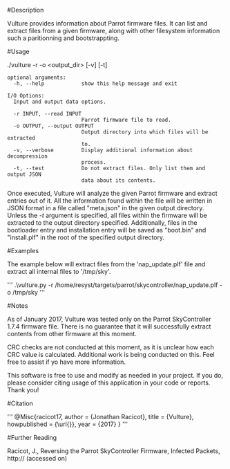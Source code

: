 
#Description

Vulture provides information about Parrot firmware files. It can list and extract files from a given firmware, along with other filesystem information such a paritionning and bootstrappting.

#Usage

./vulture -r <firmware> -o <output_dir> [-v] [-t]

```
optional arguments:
  -h, --help            show this help message and exit

I/O Options:
  Input and output data options.

  -r INPUT, --read INPUT
                        Parrot firmware file to read.
  -o OUTPUT, --output OUTPUT
                        Output directory into which files will be extracted
                        to.
  -v, --verbose			Display additional information about decompression
                        process.
  -t, --test            Do not extract files. Only list them and output JSON
						data about its contents.
```

Once executed, Vulture will analyze the given Parrot firmware and extract entries out of it. All the information found within the file will be written in JSON format in a file called "meta.json" in the given output directory. Unless the _-t_ argument is specified, all files within the firmware will be extracted to the output directory specified. Additionally, files in the bootloader entry and installation entry will be saved as "boot.bin" and "install.plf" in the root of the specified output directory.

#Examples

The example below will extract files from the 'nap_update.plf' file and extract all internal files to '/tmp/sky'.

'''
.\vulture.py -r /home/resyst/targets/parrot/skycontroller/nap_update.plf -o /tmp/sky
'''

#Notes

As of January 2017, Vulture was tested only on the Parrot SkyController 1.7.4 firmware file. There is no guarantee that it will successfully extract contents from other firmware at this moment.

CRC checks are not conducted at this moment, as it is unclear how each CRC value is calculated. Additional work is being conducted on this. Feel free to assist if yo have more information.

This software is free to use and modify as needed in your project. If you do, please consider citing usage of this application in your code or reports. Thank you!

#Citation

'''
@Misc{racicot17,
author =   {Jonathan Racicot},
title =    {Vulture},
howpublished = {\url{}},
year = {2017}
}
'''

#Further Reading

Racicot, J., Reversing the Parrot SkyController Firmware, Infected Packets, http:// (accessed on)
